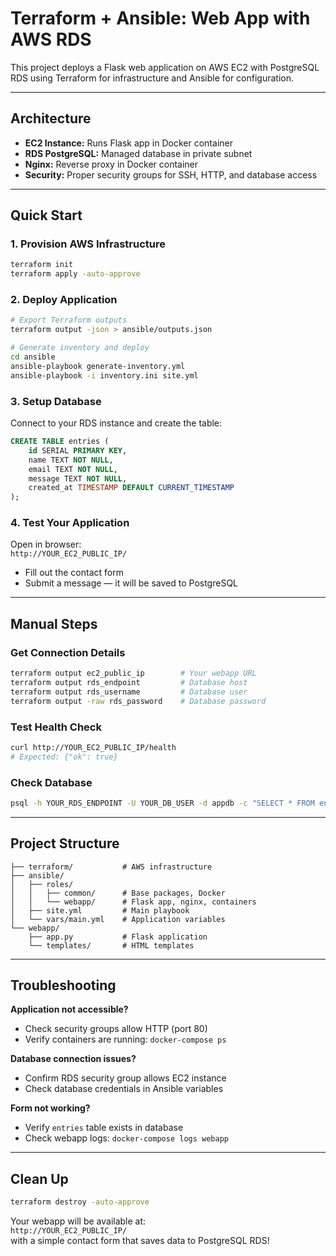 # Terraform + Ansible: Web App with AWS RDS

This project deploys a Flask web application on AWS EC2 with PostgreSQL RDS using Terraform for infrastructure and Ansible for configuration.

---

## Architecture

- **EC2 Instance:** Runs Flask app in Docker container  
- **RDS PostgreSQL:** Managed database in private subnet  
- **Nginx:** Reverse proxy in Docker container  
- **Security:** Proper security groups for SSH, HTTP, and database access  

---

## Quick Start

### 1. Provision AWS Infrastructure
```bash
terraform init
terraform apply -auto-approve
```

### 2. Deploy Application
```bash
# Export Terraform outputs
terraform output -json > ansible/outputs.json

# Generate inventory and deploy
cd ansible
ansible-playbook generate-inventory.yml
ansible-playbook -i inventory.ini site.yml
```

### 3. Setup Database
Connect to your RDS instance and create the table:
```sql
CREATE TABLE entries (
    id SERIAL PRIMARY KEY,
    name TEXT NOT NULL,
    email TEXT NOT NULL,
    message TEXT NOT NULL,
    created_at TIMESTAMP DEFAULT CURRENT_TIMESTAMP
);
```

### 4. Test Your Application
Open in browser:  
`http://YOUR_EC2_PUBLIC_IP/`

- Fill out the contact form  
- Submit a message — it will be saved to PostgreSQL  

---

## Manual Steps

### Get Connection Details
```bash
terraform output ec2_public_ip        # Your webapp URL
terraform output rds_endpoint         # Database host
terraform output rds_username         # Database user
terraform output -raw rds_password    # Database password
```

### Test Health Check
```bash
curl http://YOUR_EC2_PUBLIC_IP/health
# Expected: {"ok": true}
```

### Check Database
```bash
psql -h YOUR_RDS_ENDPOINT -U YOUR_DB_USER -d appdb -c "SELECT * FROM entries;"
```

---

## Project Structure
```
├── terraform/           # AWS infrastructure
├── ansible/
│   ├── roles/
│   │   ├── common/      # Base packages, Docker
│   │   └── webapp/      # Flask app, nginx, containers
│   ├── site.yml         # Main playbook
│   └── vars/main.yml    # Application variables
└── webapp/
    ├── app.py           # Flask application
    └── templates/       # HTML templates
```

---

## Troubleshooting

**Application not accessible?**
- Check security groups allow HTTP (port 80)
- Verify containers are running: `docker-compose ps`

**Database connection issues?**
- Confirm RDS security group allows EC2 instance
- Check database credentials in Ansible variables

**Form not working?**
- Verify `entries` table exists in database
- Check webapp logs: `docker-compose logs webapp`

---

## Clean Up
```bash
terraform destroy -auto-approve
```

Your webapp will be available at:  
`http://YOUR_EC2_PUBLIC_IP/`  
with a simple contact form that saves data to PostgreSQL RDS!
